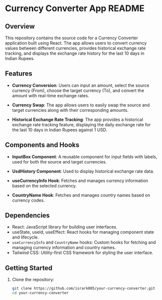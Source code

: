 # Currency Converter App README

## Overview

This repository contains the source code for a Currency Converter application built using React. The app allows users to convert currency values between different currencies, provides historical exchange rate tracking, and displays the exchange rate history for the last 10 days in Indian Rupees.

## Features

- **Currency Conversion**: Users can input an amount, select the source currency (From), choose the target currency (To), and convert the amount with real-time exchange rates.
  
- **Currency Swap**: The app allows users to easily swap the source and target currencies along with their corresponding amounts.

- **Historical Exchange Rate Tracking**: The app provides a historical exchange rate tracking feature, displaying the daily exchange rate for the last 10 days in Indian Rupees against 1 USD.

## Components and Hooks

- **InputBox Component**: A reusable component for input fields with labels, used for both the source and target currencies.

- **UsdHistory Component**: Used to display historical exchange rate data.

- **useCurrencyInfo Hook**: Fetches and manages currency information based on the selected currency.

- **CountryName Hook**: Fetches and manages country names based on currency codes.

## Dependencies

- React: JavaScript library for building user interfaces.
- useState, useId, useEffect: React hooks for managing component state and lifecycle.
- `useCurrencyInfo` and `CountryName` hooks: Custom hooks for fetching and managing currency information and country names.
- Tailwind CSS: Utility-first CSS framework for styling the user interface.

## Getting Started

1. Clone the repository:

   ```bash
   git clone https://github.com/isrark005/your-currency-converter.git
   cd your-currency-converter

